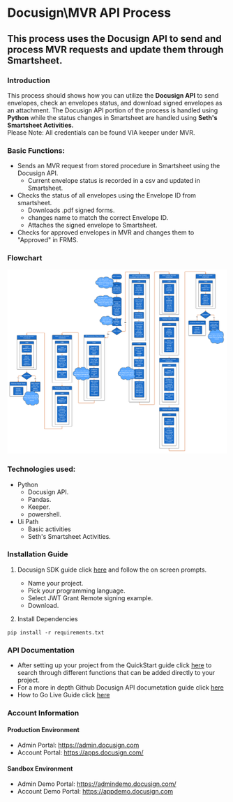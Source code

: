 # Docusign\MVR API Process

## This process uses the Docusign API to send and process MVR requests and update them through Smartsheet.

### Introduction

This process should shows how you can utilize the **Docusign API** to send envelopes, check an envelopes status, and download signed envelopes as an attachment. The Docusign API portion of the process is handled using **Python** while the status changes in Smartsheet are handled using **Seth's Smartsheet Activities.** <br />
Please Note: All credentials can be found VIA keeper under MVR.

### Basic Functions:

- Sends an MVR request from stored procedure in Smartsheet using the Docusign API.
  - Current envelope status is recorded in a csv and updated in Smartsheet.
- Checks the status of all envelopes using the Envelope ID from smartsheet.
  - Downloads .pdf signed forms.
  - changes name to match the correct Envelope ID.
  - Attaches the signed envelope to Smartsheet.
- Checks for approved envelopes in MVR and changes them to "Approved" in FRMS.

### Flowchart
![LucidChart Diagram](MVR%20Process%20Flowchart.jpg)

### Technologies used:

- Python
  - Docusign API.
  - Pandas.
  - Keeper.
  - powershell.
- Ui Path
  - Basic activities
  - Seth's Smartsheet Activities.

### Installation Guide

1. Docusign SDK guide click [here](https://developers.docusign.com/docs/esign-rest-api/quickstart/) and follow the on screen prompts.

   - Name your project.
   - Pick your programming language.
   - Select JWT Grant Remote signing example.
   - Download.

2. Install Dependencies
```
pip install -r requirements.txt
```

### API Documentation

- After setting up your project from the QuickStart guide click [here](https://developers.docusign.com/docs/esign-rest-api/how-to/) to search through different functions that can be added directly to your project.
- For a more in depth Github Docusign API documetation guide click [here](https://docusign.github.io/docusign-esign-python-client/docusign_esign/apis/envelopes_api.html)
- How to Go Live Guide click [here](https://developers.docusign.com/docs/esign-rest-api/go-live/)

### Account Information
#### Production Environment
- Admin Portal: https://admin.docusign.com
- Account Portal: https://apps.docusign.com/

#### Sandbox Environment
- Admin Demo Portal: https://admindemo.docusign.com/
- Account Demo Portal: https://appdemo.docusign.com
